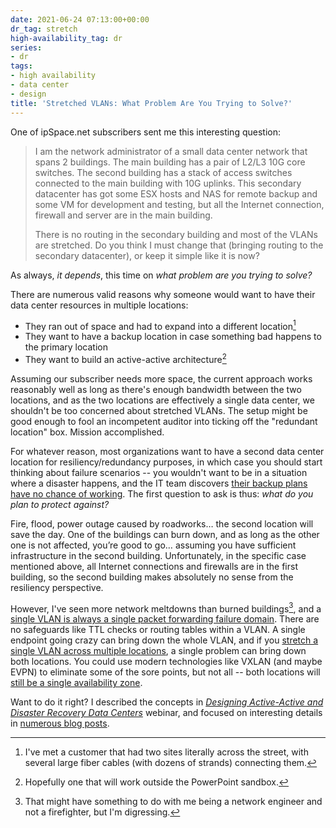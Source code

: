 ```yaml
---
date: 2021-06-24 07:13:00+00:00
dr_tag: stretch
high-availability_tag: dr
series:
- dr
tags:
- high availability
- data center
- design
title: 'Stretched VLANs: What Problem Are You Trying to Solve?'
---
```

One of ipSpace.net subscribers sent me this interesting question:

>  I am the network administrator of a small data center network that spans 2 buildings. The main building has a pair of L2/L3 10G core switches. The second building has a stack of access switches connected to the main building with 10G uplinks. This secondary datacenter has got some ESX hosts and NAS for remote backup and some VM for development and testing, but all the Internet connection, firewall and server are in the main building. 
>
> There is no routing in the secondary building and most of the VLANs are stretched. Do you think I must change that (bringing routing to the secondary datacenter), or keep it simple like it is now?

As always, _it depends_, this time on _what problem are you trying to solve?_
<!--more-->
There are numerous valid reasons why someone would want to have their data center resources in multiple locations:

* They ran out of space and had to expand into a different location[^1]
* They want to have a backup location in case something bad happens to the primary location
* They want to build an active-active architecture[^2]

Assuming our subscriber needs more space, the current approach works reasonably well as long as there's enough bandwidth between the two locations, and as the two locations are effectively a single data center, we shouldn't be too concerned about stretched VLANs. The setup might be good enough to fool an incompetent auditor into ticking off the "redundant location" box. Mission accomplished.

For whatever reason, most organizations want to have a second data center location for resiliency/redundancy purposes, in which case you should start thinking about failure scenarios -- you wouldn't want to be in a situation where a disaster happens, and the IT team discovers [their backup plans have no chance of working](/2013/01/long-distance-vmotion-stretched-ha.html). The first question to ask is thus: _what do you plan to protect against?_

Fire, flood, power outage caused by roadworks… the second location will save the day. One of the buildings can burn down, and as long as the other one is not affected, you’re good to go… assuming you have sufficient infrastructure in the second building. Unfortunately, in the specific case mentioned above, all Internet connections and firewalls are in the first building, so the second building makes absolutely no sense from the resiliency perspective.

However, I've seen more network meltdowns than burned buildings[^3], and a [single VLAN is always a single packet forwarding failure domain](/2012/05/layer-2-network-is-single-failure.html). There are no safeguards like TTL checks or routing tables within a VLAN. A single endpoint going crazy can bring down the whole VLAN, and if you [stretch a single VLAN across multiple locations](/2020/09/disaster-recovery-vendor-marketing.html), a single problem can bring down both locations. You could use modern technologies like VXLAN (and maybe EVPN) to eliminate some of the sore points, but not all -- both locations will [still be a single availability zone](/2019/12/disaster-recover-and-failure-domains.html).

Want to do it right? I described the concepts in _[Designing Active-Active and Disaster Recovery Data Centers](https://www.ipspace.net/Designing_Active-Active_and_Disaster_Recovery_Data_Centers)_ webinar, and focused on interesting details in [numerous blog posts](/tag/high-availability.html).

[^1]: I've met a customer that had two sites literally across the street, with several large fiber cables (with dozens of strands) connecting them.

[^2]: Hopefully one that will work outside the PowerPoint sandbox.

[^3]: That might have something to do with me being a network engineer and not a firefighter, but I'm digressing.
